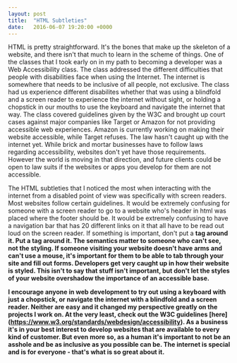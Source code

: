 ```yaml
---
layout: post
title:  "HTML Subtleties"
date:   2016-06-07 19:20:00 +0000
---
```



HTML is pretty straightforward. It's the bones that make up the skeleton of a website, and there isn't that much to learn in the scheme of things. One of the classes that I took early on in my path to becoming a developer was a Web Accessibility class. The class addressed the different difficulties that people with disabilities face when using the Internet. The internet is somewhere that needs to be inclusive of all people, not exclusive. The class had us experience different disabilites whether that was using a blindfold and a screen reader to experience the internet without sight, or holding a chopstick in our mouths to use the keyboard and navigate the internet that way. The class covered guidelines given by the W3C and brought up court cases against major companies like Target or Amazon for not providing accessible web experiences. Amazon is currently working on making their website accessible, while Target refuses. The law hasn't caught up with the internet yet. While brick and mortar businesses have to follow laws regarding accessibility, websites don't yet have those requirements. However the world is moving in that direction, and future clients could be open to law suits if the websites or apps you develop for them are not accessible. 

The HTML subtleties that I noticed the most when interacting with the internet from a disabled point of view was specifically with screen readers. Most websites follow certain guidelines. It would be extremely confusing for someone with a screen reader to go to a website who's header in html was placed where the footer should be. It would be extremely confusing to have a navigation bar that has 20 different links on it that all have to be read out loud on the screen reader. If something is important, don't put a <b> tag around it. Put a <strong> tag around it. The semantics matter to someone who can't see, not the styling. If someone visiting your website doesn't have arms and can't use a mouse, it's important for them to be able to tab through your site and fill out forms. Developers get very caught up in how their website is styled. This isn't to say that stuff isn't important, but don't let the styles of your website overshadow the importance of an accessible base.

I encourage anyone in web development to try out using a keyboard with just a chopstick, or navigate the internet with a blindfold and a screen reader. Neither are easy and it changed my perspective greatly on the projects I work on. At the very least, check out the W3C guidelines [here] (https://www.w3.org/standards/webdesign/accessibility). As a business it's in your best interest to develop websites that are available to every kind of customer. But even more so, as a human it's important to not be an asshole and be as inclusive as you possible can be. The internet is special and is for everyone - that's what is so great about it. 
